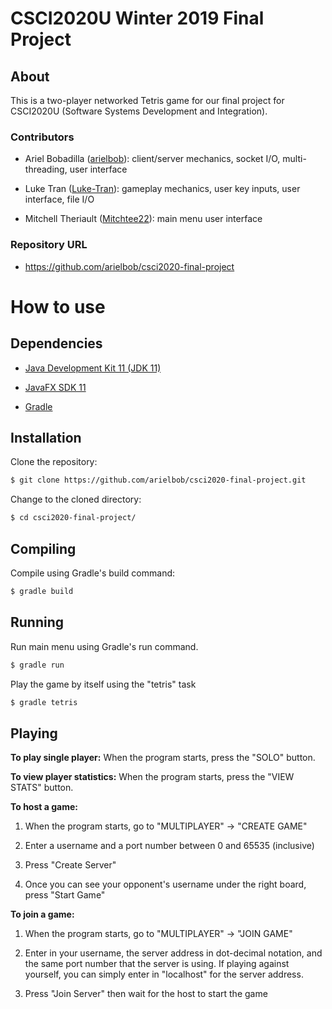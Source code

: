 # CSCI2020U Winter 2019 Final Project

## About

This is a two-player networked Tetris game for our final project for CSCI2020U (Software Systems Development and Integration).

### Contributors

- Ariel Bobadilla ([arielbob](https://github.com/arielbob)): client/server mechanics, socket I/O, multi-threading, user interface

- Luke Tran ([Luke-Tran](https://github.com/Luke-Tran)): gameplay mechanics, user key inputs, user interface, file I/O

- Mitchell Theriault ([Mitchtee22](https://github.com/Mitchtee22)): main menu user interface

### Repository URL

- https://github.com/arielbob/csci2020-final-project

# How to use

## Dependencies

- [Java Development Kit 11 (JDK 11)](https://www.oracle.com/technetwork/java/javase/downloads/jdk11-downloads-5066655.html)

- [JavaFX SDK 11](https://gluonhq.com/products/javafx/)

- [Gradle](https://gradle.org/install/)

## Installation

Clone the repository:

```bash
$ git clone https://github.com/arielbob/csci2020-final-project.git
```

Change to the cloned directory:

```bash
$ cd csci2020-final-project/
```

## Compiling

Compile using Gradle's build command:

```bash
$ gradle build
```

## Running

Run main menu using Gradle's run command.

```bash
$ gradle run
```

Play the game by itself using the "tetris" task

```bash
$ gradle tetris
```

## Playing

**To play single player:** When the program starts, press the "SOLO" button.

**To view player statistics:** When the program starts, press the "VIEW STATS" button.

**To host a game:**

1. When the program starts, go to "MULTIPLAYER" -> "CREATE GAME"

2. Enter a username and a port number between 0 and 65535 (inclusive)

3. Press "Create Server"

4. Once you can see your opponent's username under the right board, press "Start Game"

**To join a game:**

1. When the program starts, go to "MULTIPLAYER" -> "JOIN GAME"

2. Enter in your username, the server address in dot-decimal notation, and the same port number that the server is using.
If playing against yourself, you can simply enter in "localhost" for the server address.

3. Press "Join Server" then wait for the host to start the game
